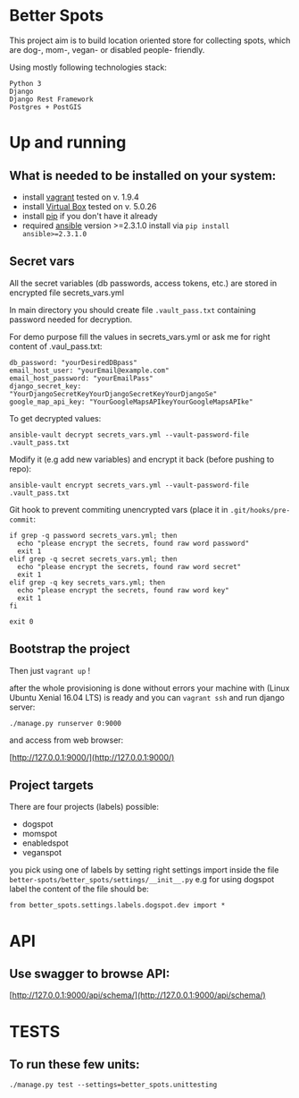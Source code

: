Better Spots
=============

This project aim is to build location oriented store for collecting spots, which are
 dog-, mom-, vegan- or disabled people- friendly.

Using mostly following technologies stack:

    Python 3
    Django
    Django Rest Framework
    Postgres + PostGIS
    

Up and running
===============

What is needed to be installed on your system:
----------------------------------------------

* install [vagrant](https://www.vagrantup.com/downloads.html) tested on v. 1.9.4
* install [Virtual Box](https://www.virtualbox.org/wiki/Downloads) tested on v. 5.0.26
* install [pip](https://pip.pypa.io/en/stable/installing/) if you don't have it already
* required [ansible](http://docs.ansible.com/) version >=2.3.1.0 install via  `pip install ansible>=2.3.1.0`

Secret vars
-----------

All the secret variables (db passwords, access tokens, etc.) are stored in 
encrypted file secrets_vars.yml

In main directory you should create file `.vault_pass.txt` containing 
password needed for decryption.

For demo purpose fill the values in secrets_vars.yml or ask me for right 
content of .vaul_pass.txt:

    db_password: "yourDesiredDBpass"
    email_host_user: "yourEmail@example.com"
    email_host_password: "yourEmailPass"
    django_secret_key: "YourDjangoSecretKeyYourDjangoSecretKeyYourDjangoSe"
    google_map_api_key: "YourGoogleMapsAPIkeyYourGoogleMapsAPIke"

To get decrypted values:

    ansible-vault decrypt secrets_vars.yml --vault-password-file .vault_pass.txt

Modify it (e.g add new variables) and encrypt it back (before pushing to repo):

    ansible-vault encrypt secrets_vars.yml --vault-password-file .vault_pass.txt


Git hook to prevent commiting unencrypted vars (place it in `.git/hooks/pre-commit`:

    if grep -q password secrets_vars.yml; then
      echo "please encrypt the secrets, found raw word password"
      exit 1
    elif grep -q secret secrets_vars.yml; then
      echo "please encrypt the secrets, found raw word secret"
      exit 1
    elif grep -q key secrets_vars.yml; then
      echo "please encrypt the secrets, found raw word key"
      exit 1
    fi

    exit 0

Bootstrap the project
---------------------

Then just `vagrant up` !

after the whole provisioning is done without errors your machine with 
(Linux Ubuntu Xenial 16.04 LTS) is ready and you can `vagrant ssh` and
run django server:

    ./manage.py runserver 0:9000

and access from web browser: 

[http://127.0.0.1:9000/](http://127.0.0.1:9000/)

Project targets
---------------

There are four projects (labels) possible:

- dogspot
- momspot
- enabledspot
- veganspot

you pick using one of labels by setting right settings import inside the 
file `better-spots/better_spots/settings/__init__.py` e.g for 
using dogspot label the content of the file should be:

    from better_spots.settings.labels.dogspot.dev import *

    

API
===

Use swagger to browse API:
--------------------------

[http://127.0.0.1:9000/api/schema/](http://127.0.0.1:9000/api/schema/)



TESTS
======

To run these few units:
----------------------

    ./manage.py test --settings=better_spots.unittesting

